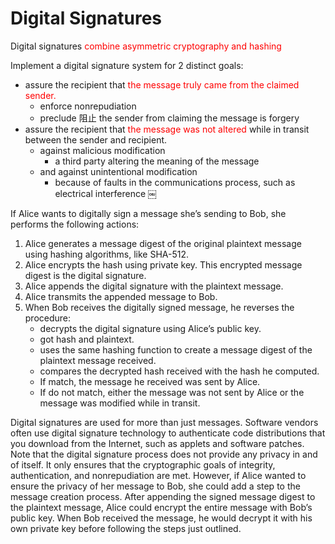 






# Digital Signatures 


Digital signatures <font color=red> combine asymmetric cryptography and hashing </font>

Implement a digital signature system for 2 distinct goals:
- assure the recipient that <font color=red> the message truly came from the claimed sender. </font>
  - enforce nonrepudiation 
  - preclude 阻止 the sender from claiming the message is forgery
- assure the recipient that <font color=red> the message was not altered </font> while in transit between the sender and recipient. 
  - against malicious modification 
    - a third party altering the meaning of the message
  - and against unintentional modification 
    - because of faults in the communications process, such as electrical interference
￼

If Alice wants to digitally sign a message she’s sending to Bob, she performs the following actions: 
1. Alice generates a message digest of the original plaintext message using hashing algorithms, like SHA-512. 
1. Alice encrypts the hash using private key. This encrypted message digest is the digital signature. 
1. Alice appends the digital signature with the plaintext message. 
1. Alice transmits the appended message to Bob. 
1. When Bob receives the digitally signed message, he reverses the procedure:
   - decrypts the digital signature using Alice’s public key. 
   - got hash and plaintext.
   - uses the same hashing function to create a message digest of the plaintext message received.
   - compares the decrypted hash received with the hash he computed. 
   - If match, the message he received was sent by Alice. 
   - If do not match, either the message was not sent by Alice or the message was modified while in transit. 

Digital signatures are used for more than just messages. Software vendors often use digital signature technology to authenticate code distributions that you download from the Internet, such as applets and software patches. 
Note that the digital signature process does not provide any privacy in and of itself. It only ensures that the cryptographic goals of integrity, authentication, and nonrepudiation are met. 
However, if Alice wanted to ensure the privacy of her message to Bob, she could add a step to the message creation process. 
	After appending the signed message digest to the plaintext message, Alice could encrypt the entire message with Bob’s public key. When Bob received the message, he would decrypt it with his own private key before following the steps just outlined. 
